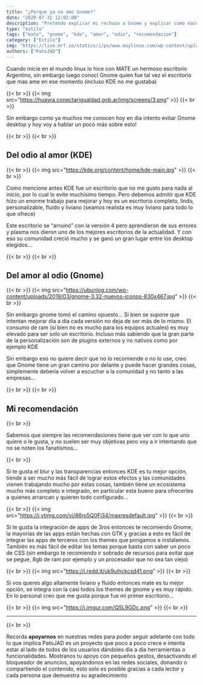 ```yaml
---
title: "¿Porque ya no amo Gnome?"
date: "2020-07-31 12:02:00"
description: "Pretendo explicar mi rechazo a Gnome y explicar como nace todo esto y porque tengo el chiste facil"
type: "estilo"
tags: ["mate", "gnome", "kde", "amor", "odio", "recomendacion"]
category: ["Estilo"]
img: "https://live.mrf.io/statics/i/ps/www.muylinux.com/wp-content/uploads/2017/05/GNOME-Shell.jpg?width=1200&enable=upscale"
authors: ["PatoJAD"]
---
```


Cuando inicie en el mundo linux lo hice con MATE un hermoso escritorio Argentino, sin embargo luego conocí Gnome quien fue tal vez el escritorio que mas ame en ese momento (incluso KDE no me gustaba)

{{< br >}}
{{< img src="https://huayra.conectarigualdad.gob.ar/img/screens/3.png" >}}
{{< br >}}

Sin embargo como ya muchos me conocen hoy en dia intento evitar Gnome desktop y hoy voy a hablar un poco más sobre esto!

{{< br >}}
{{< br >}}

## Del odio al amor (KDE)

{{< br >}}
{{< img src="https://kde.org/content/home/kde-main.jpg" >}}
{{< br >}}

Como mencione antes KDE fue un escritorio que no me gusto para nada al inicio, por lo cual lo evite muchísimo tiempo. Pero debemos admitir que KDE hizo un enorme trabajo para mejorar y hoy es un escritorio completo, lindo, personalizable, fluido y liviano (seamos realista es muy liviano para todo lo que ofrece)

Este escritorio se “arruinó” con la versión 4 pero aprendieron de sus errores y plasma nos dieron uno de los mejores escritorios de la actualidad. Y con eso su comunidad creció mucho y se ganó un gran lugar entre los desktop elegidos…

{{< br >}}
{{< br >}}

## Del amor al odio (Gnome)

{{< br >}}
{{< img src="https://ubunlog.com/wp-content/uploads/2019/03/gnome-3.32-nuevos-iconos-830x467.jpg" >}}
{{< br >}}

Sin embargo gnome tomó el camino opuesto… Si bien se supone que intentan mejorar dia a dia cada versión no deja de ser más de lo mismo. El consumo de ram (si bien no es mucho para los equipos actuales) es muy elevado para ser solo un escritorio. Incluso más sabiendo que la gran parte de la personalización son de plugins externos y no nativos como por ejemplo KDE

Sin embargo eso no quiere decir que no lo recomiende o no lo use, creo que Gnome tiene un gran camino por delante y puede hacer grandes cosas, simplemente debería volver a escuchar a la comunidad y no tanto a las empresas…

{{< br >}}
{{< br >}}

## Mi recomendación

{{< br >}}

Sabemos que siempre las recomendaciones tiene que ver con lo que uno quiere o le gusta, y no suelen ser muy objetivas pero voy a ir intentando que no se noten los fanatismos…

{{< br >}}

Si te gusta el blur y las transparencias entonces KDE es tu mejor opción, tiende a ser mucho más fácil de lograr estos efectos y las comunidades vienen trabajando mucho por estas cosas, también tiene un ecosistema mucho más completo e integrado, en particular esta bueno para ofrecerles a quienes arrancan y quieren todo configurado…

{{< br >}}
{{< img src="https://i.ytimg.com/vi/86ro5Q0Fi34/maxresdefault.jpg" >}}
{{< br >}}

Si te gusta la integración de apps de 3ros entonces te recomiendo Gnome, la mayorías de las apps están hechas con GTK y gracias a esto es fácil de integrar las apps de terceros con los themes que pongamos e instalamos. También es más fácil de editar los temas porque basta con saber un poco de CSS (sin embargo te recomiendo ir sobrado de recursos para evitar que se pegue, 8gb de ram por ejemplo y un procesador que no sea tan viejo)

{{< br >}}
{{< img src="https://i.redd.it/uk9uihckcsd41.png" >}}
{{< br >}}

Si vos queres algo altamente liviano y fluido entonces mate es tu mejor opción, se integra con la casi todos los themes de gnome y es muy rápido. En lo personal creo que me gusta porque fue mi primer escritorio...

{{< br >}}
{{< img src="https://i.imgur.com/Q5L9GDc.png" >}}
{{< br >}}

---

{{< br >}}

Recorda **apoyarnos** en nuestras redes para poder seguir adelante con todo lo que implica PatoJAD es un proyecto que poco a poco crece e intenta estar al lado de todos de los usuarios dándoles dia a dia herramientas o funcionalidades. Mostranos tu apoyo con pequeños gestos, desactivando el bloqueador de anuncios, apoyándonos en las redes sociales, donando o compartiendo el contenido, esto solo es posible gracias a cada lector y cada persona que demuestra su agradecimiento
